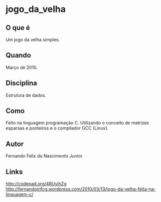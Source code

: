 jogo_da_velha
=============

O que é
-------

Um jogo da velha simples.

Quando
------

Março de 2010.

Disciplina
----------

Estrutura de dados.

Como
----

Feito na linguagem programação C. Utilizando o conceito de matrizes esparsas e ponteiros e o compilador GCC (Linux).

Autor
----

Fernando Felix do Nascimento Junior

Links
-----

http://codepad.org/4RUyihZg
http://fernandojrifcg.wordpress.com/2010/03/13/jogo-da-velha-feita-na-linguagem-c/